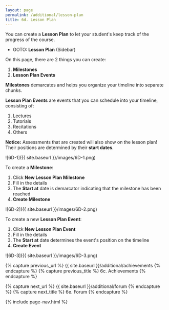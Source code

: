 ```yaml
---
layout: page
permalink: /additional/lesson-plan
title: 6d. Lesson Plan
---
```


You can create a **Lesson Plan** to let your student's keep track of the progress of the course.
  * GOTO: **Lesson Plan** (Sidebar)

On this page, there are 2 things you can create:
  1. **Milestones**
  2. **Lesson Plan Events**

**Milestones** demarcates and helps you organize your timeline into separate chunks.

**Lesson Plan Events** are events that you can schedule into your timeline, consisting of:
  1. Lectures
  2. Tutorials
  3. Recitations
  4. Others

**Notice:** Assessments that are created will also show on the lesson plan! Their positions are determined by their **start dates**.

![6D-1]({{ site.baseurl }}/images/6D-1.png)

To create a **Milestone**:
  1. Click **New Lesson Plan Milestone**
  2. Fill in the details
  3. The **Start at** date is demarcator indicating that the milestone has been reached
  4. **Create Milestone**

![6D-2]({{ site.baseurl }}/images/6D-2.png)

To create a new **Lesson Plan Event**:
  1. Click **New Lesson Plan Event**
  2. Fill in the details
  3. The **Start at** date determines the event's position on the timeline
  4. **Create Event**

![6D-3]({{ site.baseurl }}/images/6D-3.png)

{% capture previous_url %} {{ site.baseurl }}/additional/achievements {% endcapture %}
{% capture previous_title %} 6c. Achievements {% endcapture %}

{% capture next_url %} {{ site.baseurl }}/additional/forum {% endcapture %}
{% capture next_title %} 6e. Forum {% endcapture %}

{% include page-nav.html %}
